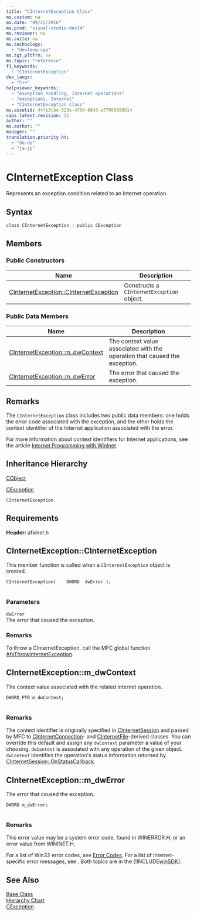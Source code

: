 ```yaml
---
title: "CInternetException Class"
ms.custom: na
ms.date: "09/22/2016"
ms.prod: "visual-studio-dev14"
ms.reviewer: na
ms.suite: na
ms.technology: 
  - "devlang-cpp"
ms.tgt_pltfrm: na
ms.topic: "reference"
f1_keywords: 
  - "CInternetException"
dev_langs: 
  - "C++"
helpviewer_keywords: 
  - "exception handling, Internet operations"
  - "exceptions, Internet"
  - "CInternetException class"
ms.assetid: 44fb3cbe-523e-4754-8843-a77909990b14
caps.latest.revision: 21
author: ""
ms.author: ""
manager: ""
translation.priority.ht: 
  - "de-de"
  - "ja-jp"
---
```

# CInternetException Class
Represents an exception condition related to an Internet operation.  
  
## Syntax  
  
```  
class CInternetException : public CException  
```  
  
## Members  
  
### Public Constructors  
  
|Name|Description|  
|----------|-----------------|  
|[CInternetException::CInternetException](#cinternetexception__cinternetexception)|Constructs a `CInternetException` object.|  
  
### Public Data Members  
  
|Name|Description|  
|----------|-----------------|  
|[CInternetException::m_dwContext](#cinternetexception__m_dwcontext)|The context value associated with the operation that caused the exception.|  
|[CInternetException::m_dwError](#cinternetexception__m_dwerror)|The error that caused the exception.|  
  
## Remarks  
 The `CInternetException` class includes two public data members: one holds the error code associated with the exception, and the other holds the context identifier of the Internet application associated with the error.  
  
 For more information about context identifiers for Internet applications, see the article [Internet Programming with WinInet](../vs140/win32-internet-extensions--wininet-.md).  
  
## Inheritance Hierarchy  
 [CObject](../vs140/cobject-class.md)  
  
 [CException](../vs140/cexception-class.md)  
  
 `CInternetException`  
  
## Requirements  
 **Header:** afxinet.h  
  
##  <a name="cinternetexception__cinternetexception"></a>  CInternetException::CInternetException  
 This member function is called when a `CInternetException` object is created.  
  
```  
CInternetException(    DWORD  dwError );  
  
```  
  
### Parameters  
 `dwError`  
 The error that caused the exception.  
  
### Remarks  
 To throw a CInternetException, call the MFC global function [AfxThrowInternetException](../vs140/afxthrowinternetexception.md).  
  
##  <a name="cinternetexception__m_dwcontext"></a>  CInternetException::m_dwContext  
 The context value associated with the related Internet operation.  
  
```  
DWORD_PTR m_dwContext;  
  
```  
  
### Remarks  
 The context identifier is originally specified in [CInternetSession](../vs140/cinternetsession-class.md) and passed by MFC to [CInternetConnection](../vs140/cinternetconnection-class.md)- and [CInternetFile](../vs140/cinternetfile-class.md)-derived classes. You can override this default and assign any `dwContext` parameter a value of your choosing. `dwContext` is associated with any operation of the given object. `dwContext` identifies the operation's status information returned by [CInternetSession::OnStatusCallback](../vs140/cinternetsession-class.md#cinternetsession__onstatuscallback).  
  
##  <a name="cinternetexception__m_dwerror"></a>  CInternetException::m_dwError  
 The error that caused the exception.  
  
```  
DWORD m_dwError;  
  
```  
  
### Remarks  
 This error value may be a system error code, found in WINERROR.H, or an error value from WININET.H.  
  
 For a list of Win32 error codes, see                         [Error Codes](http://msdn.microsoft.com/library/windows/desktop/ms681381). For a list of Internet-specific error messages, see  . Both topics are in the [!INCLUDE[winSDK](../vs140/includes/winsdk_md.md)].  
  
## See Also  
 [Base Class](../vs140/cexception-class.md)   
 [Hierarchy Chart](../vs140/hierarchy-chart.md)   
 [CException](../vs140/cexception-class.md)